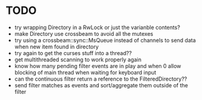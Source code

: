 # TODO

- try wrapping Directory in a RwLock or just the varianble contents?
- make Directory use crossbeam to avoid all the mutexes
- try using a crossbeam::sync::MsQueue instead of channels to send data when new item found in directory
- try again to get the curses stuff into a thread??
- get multithreaded scanning to work properly again
- know how many pending filter events are in play and when 0 allow blocking of main thread when
  waiting for keyboard input
- can the continuous filter return a reference to the FilteredDirectory??
- send filter matches as events and sort/aggregate them outside of the filter
